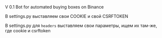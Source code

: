 V 0.1 
Bot for automated buying boxes on Binance

В settings.py выставляем свои COOKIE и свой CSRFTOKEN

В settings.py для `headers` выставляем свои параметры, ищем их там-же, где cookie и csrftoken
